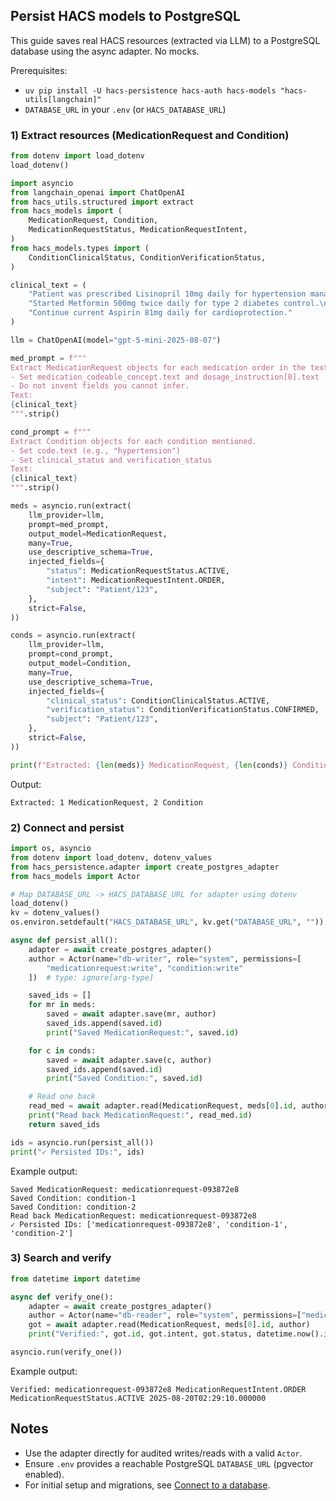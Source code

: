 ## Persist HACS models to PostgreSQL

This guide saves real HACS resources (extracted via LLM) to a PostgreSQL database using the async adapter. No mocks.

Prerequisites:
- `uv pip install -U hacs-persistence hacs-auth hacs-models "hacs-utils[langchain]"`
- `DATABASE_URL` in your `.env` (or `HACS_DATABASE_URL`)

### 1) Extract resources (MedicationRequest and Condition)

```python
from dotenv import load_dotenv
load_dotenv()

import asyncio
from langchain_openai import ChatOpenAI
from hacs_utils.structured import extract
from hacs_models import (
    MedicationRequest, Condition,
    MedicationRequestStatus, MedicationRequestIntent,
)
from hacs_models.types import (
    ConditionClinicalStatus, ConditionVerificationStatus,
)

clinical_text = (
    "Patient was prescribed Lisinopril 10mg daily for hypertension management.\n"
    "Started Metformin 500mg twice daily for type 2 diabetes control.\n"
    "Continue current Aspirin 81mg daily for cardioprotection."
)

llm = ChatOpenAI(model="gpt-5-mini-2025-08-07")

med_prompt = f"""
Extract MedicationRequest objects for each medication order in the text.
- Set medication_codeable_concept.text and dosage_instruction[0].text
- Do not invent fields you cannot infer.
Text:
{clinical_text}
""".strip()

cond_prompt = f"""
Extract Condition objects for each condition mentioned.
- Set code.text (e.g., "hypertension")
- Set clinical_status and verification_status
Text:
{clinical_text}
""".strip()

meds = asyncio.run(extract(
    llm_provider=llm,
    prompt=med_prompt,
    output_model=MedicationRequest,
    many=True,
    use_descriptive_schema=True,
    injected_fields={
        "status": MedicationRequestStatus.ACTIVE,
        "intent": MedicationRequestIntent.ORDER,
        "subject": "Patient/123",
    },
    strict=False,
))

conds = asyncio.run(extract(
    llm_provider=llm,
    prompt=cond_prompt,
    output_model=Condition,
    many=True,
    use_descriptive_schema=True,
    injected_fields={
        "clinical_status": ConditionClinicalStatus.ACTIVE,
        "verification_status": ConditionVerificationStatus.CONFIRMED,
        "subject": "Patient/123",
    },
    strict=False,
))

print(f"Extracted: {len(meds)} MedicationRequest, {len(conds)} Condition")
```

Output:
```
Extracted: 1 MedicationRequest, 2 Condition
```

### 2) Connect and persist

```python
import os, asyncio
from dotenv import load_dotenv, dotenv_values
from hacs_persistence.adapter import create_postgres_adapter
from hacs_models import Actor

# Map DATABASE_URL -> HACS_DATABASE_URL for adapter using dotenv
load_dotenv()
kv = dotenv_values()
os.environ.setdefault("HACS_DATABASE_URL", kv.get("DATABASE_URL", ""))

async def persist_all():
    adapter = await create_postgres_adapter()
    author = Actor(name="db-writer", role="system", permissions=[
        "medicationrequest:write", "condition:write"
    ])  # type: ignore[arg-type]

    saved_ids = []
    for mr in meds:
        saved = await adapter.save(mr, author)
        saved_ids.append(saved.id)
        print("Saved MedicationRequest:", saved.id)

    for c in conds:
        saved = await adapter.save(c, author)
        saved_ids.append(saved.id)
        print("Saved Condition:", saved.id)

    # Read one back
    read_med = await adapter.read(MedicationRequest, meds[0].id, author)
    print("Read back MedicationRequest:", read_med.id)
    return saved_ids

ids = asyncio.run(persist_all())
print("✓ Persisted IDs:", ids)
```

Example output:
```
Saved MedicationRequest: medicationrequest-093872e8
Saved Condition: condition-1
Saved Condition: condition-2
Read back MedicationRequest: medicationrequest-093872e8
✓ Persisted IDs: ['medicationrequest-093872e8', 'condition-1', 'condition-2']
```

### 3) Search and verify

```python
from datetime import datetime

async def verify_one():
    adapter = await create_postgres_adapter()
    author = Actor(name="db-reader", role="system", permissions=["medicationrequest:read"])  # type: ignore[arg-type]
    got = await adapter.read(MedicationRequest, meds[0].id, author)
    print("Verified:", got.id, got.intent, got.status, datetime.now().isoformat())

asyncio.run(verify_one())
```

Example output:
```
Verified: medicationrequest-093872e8 MedicationRequestIntent.ORDER MedicationRequestStatus.ACTIVE 2025-08-20T02:29:10.000000
```

## Notes
- Use the adapter directly for audited writes/reads with a valid `Actor`.
- Ensure `.env` provides a reachable PostgreSQL `DATABASE_URL` (pgvector enabled).
- For initial setup and migrations, see [Connect to a database](connect_postgres.md).
